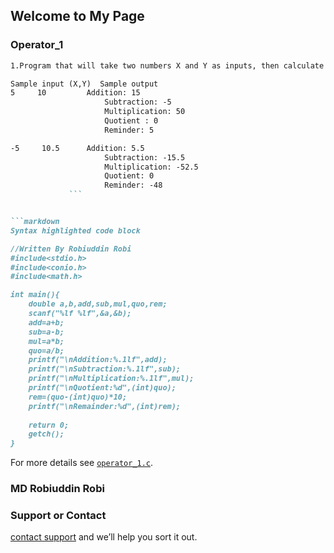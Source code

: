 ## Welcome to My Page


### Operator_1

```markdown
1.Program that will take two numbers X and Y as inputs, then calculate and print the values of their addition, subtraction, multiplication, division (quotient and reminder). 

Sample input (X,Y)	Sample output
5     10	     Addition: 15
                     Subtraction: -5
                     Multiplication: 50
                     Quotient : 0
                     Reminder: 5

-5     10.5	     Addition: 5.5
                     Subtraction: -15.5
                     Multiplication: -52.5
                     Quotient: 0
                     Reminder: -48
		     ```


```markdown
Syntax highlighted code block

//Written By Robiuddin Robi
#include<stdio.h>
#include<conio.h>
#include<math.h>

int main(){
	double a,b,add,sub,mul,quo,rem;
	scanf("%lf %lf",&a,&b);
	add=a+b;
	sub=a-b;
	mul=a*b;
	quo=a/b;
	printf("\nAddition:%.1lf",add);
	printf("\nSubtraction:%.1lf",sub);
	printf("\nMultiplication:%.1lf",mul);
	printf("\nQuotient:%d",(int)quo);
	rem=(quo-(int)quo)*10;
	printf("\nRemainder:%d",(int)rem);
		
	return 0;
	getch();
}
```

For more details see [`operator_1.c`](https://github.com/Mrrobi/second_semester_operators/blob/master/operator_1.c).

### MD Robiuddin Robi


### Support or Contact

[contact support](www.facebook.com/robiz2) and we’ll help you sort it out.
